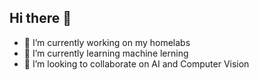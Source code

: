 ## Hi there 👋
- 🔭 I’m currently working on my homelabs
- 🌱 I’m currently learning machine lerning
- 👯 I’m looking to collaborate on AI and Computer Vision
<!--
**nuralam26/nuralam26** is a ✨ _special_ ✨ repository because its `README.md` (this file) appears on your GitHub profile.

Here are some ideas to get you started:

- 🔭 I’m currently working on ...
- 🌱 I’m currently learning ...
- 👯 I’m looking to collaborate on ...
- 🤔 I’m looking for help with ...
- 💬 Ask me about ...
- 📫 How to reach me: ...
- 😄 Pronouns: ...
- ⚡ Fun fact: ...
-->
